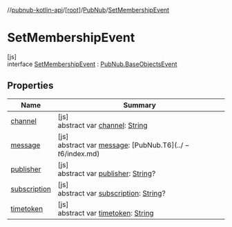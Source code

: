 //[pubnub-kotlin-api](../../../../index.md)/[[root]](../../index.md)/[PubNub](../index.md)/[SetMembershipEvent](index.md)

# SetMembershipEvent

[js]\
interface [SetMembershipEvent](index.md) : [PubNub.BaseObjectsEvent](../-base-objects-event/index.md)

## Properties

| Name | Summary |
|---|---|
| [channel](../-base-objects-event/channel.md) | [js]<br>abstract var [channel](../-base-objects-event/channel.md): [String](https://kotlinlang.org/api/core/kotlin-stdlib/kotlin/-string/index.html) |
| [message](../-base-objects-event/message.md) | [js]<br>abstract var [message](../-base-objects-event/message.md): [PubNub.T$6](../-t$6/index.md) |
| [publisher](../-base-objects-event/publisher.md) | [js]<br>abstract var [publisher](../-base-objects-event/publisher.md): [String](https://kotlinlang.org/api/core/kotlin-stdlib/kotlin/-string/index.html)? |
| [subscription](../-base-objects-event/subscription.md) | [js]<br>abstract var [subscription](../-base-objects-event/subscription.md): [String](https://kotlinlang.org/api/core/kotlin-stdlib/kotlin/-string/index.html)? |
| [timetoken](../-base-objects-event/timetoken.md) | [js]<br>abstract var [timetoken](../-base-objects-event/timetoken.md): [String](https://kotlinlang.org/api/core/kotlin-stdlib/kotlin/-string/index.html) |
